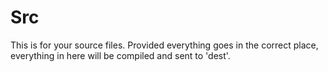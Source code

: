 # Src

This is for your source files. Provided everything goes in the correct place, everything in here will  be compiled and sent to 'dest'.